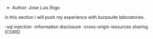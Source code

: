- Author: Jose Luis Íñigo

in this section i will push my experience with burpsuite laboratories. 

-sql injection
-information disclosure
-cross-origin resources sharing (CORS)
